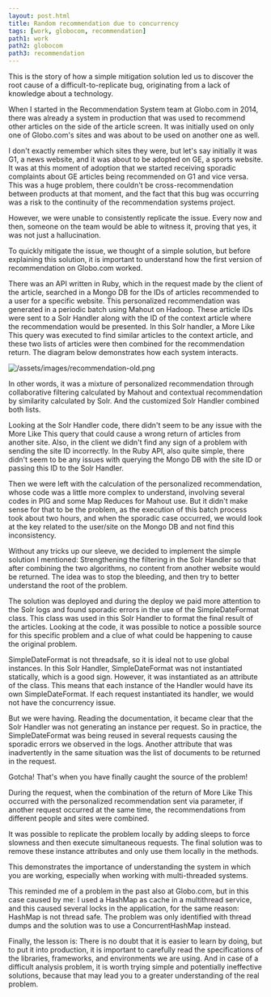 ```yaml
---
layout: post.html
title: Random recommendation due to concurrency
tags: [work, globocom, recommendation]
path1: work
path2: globocom
path3: recommendation
---
```


This is the story of how a simple mitigation solution led us to discover the root cause of a difficult-to-replicate bug, originating from a lack of knowledge about a technology.

When I started in the Recommendation System team at Globo.com in 2014, there was already a system in production that was used to recommend other articles on the side of the article screen. It was initially used on only one of Globo.com's sites and was about to be used on another one as well.

I don't exactly remember which sites they were, but let's say initially it was G1, a news website, and it was about to be adopted on GE, a sports website. It was at this moment of adoption that we started receiving sporadic complaints about GE articles being recommended on G1 and vice versa. This was a huge problem, there couldn't be cross-recommendation between products at that moment, and the fact that this bug was occurring was a risk to the continuity of the recommendation systems project.

However, we were unable to consistently replicate the issue. Every now and then, someone on the team would be able to witness it, proving that yes, it was not just a hallucination.

To quickly mitigate the issue, we thought of a simple solution, but before explaining this solution, it is important to understand how the first version of recommendation on Globo.com worked.

There was an API written in Ruby, which in the request made by the client of the article, searched in a Mongo DB for the IDs of articles recommended to a user for a specific website. This personalized recommendation was generated in a periodic batch using Mahout on Hadoop. These article IDs were sent to a Solr Handler along with the ID of the context article where the recommendation would be presented. In this Solr handler, a More Like This query was executed to find similar articles to the context article, and these two lists of articles were then combined for the recommendation return. The diagram below demonstrates how each system interacts.

![/assets/images/recommendation-old.png](/assets/images/recommendation-old.png)

In other words, it was a mixture of personalized recommendation through collaborative filtering calculated by Mahout and contextual recommendation by similarity calculated by Solr. And the customized Solr Handler combined both lists.

Looking at the Solr Handler code, there didn't seem to be any issue with the More Like This query that could cause a wrong return of articles from another site. Also, in the client we didn't find any sign of a problem with sending the site ID incorrectly. In the Ruby API, also quite simple, there didn't seem to be any issues with querying the Mongo DB with the site ID or passing this ID to the Solr Handler.

Then we were left with the calculation of the personalized recommendation, whose code was a little more complex to understand, involving several codes in PIG and some Map Reduces for Mahout use. But it didn't make sense for that to be the problem, as the execution of this batch process took about two hours, and when the sporadic case occurred, we would look at the key related to the user/site on the Mongo DB and not find this inconsistency.

Without any tricks up our sleeve, we decided to implement the simple solution I mentioned: Strengthening the filtering in the Solr Handler so that after combining the two algorithms, no content from another website would be returned. The idea was to stop the bleeding, and then try to better understand the root of the problem.

The solution was deployed and during the deploy we paid more attention to the Solr logs and found sporadic errors in the use of the SimpleDateFormat class. This class was used in this Solr Handler to format the final result of the articles. Looking at the code, it was possible to notice a possible source for this specific problem and a clue of what could be happening to cause the original problem.

SimpleDateFormat is not threadsafe, so it is ideal not to use global instances. In this Solr Handler, SimpleDateFormat was not instantiated statically, which is a good sign. However, it was instantiated as an attribute of the class. This means that each instance of the Handler would have its own SimpleDateFormat. If each request instantiated its handler, we would not have the concurrency issue.

But we were having. Reading the documentation, it became clear that the Solr Handler was not generating an instance per request. So in practice, the SimpleDateFormat was being reused in several requests causing the sporadic errors we observed in the logs. Another attribute that was inadvertently in the same situation was the list of documents to be returned in the request.

Gotcha! That's when you have finally caught the source of the problem!

During the request, when the combination of the return of More Like This occurred with the personalized recommendation sent via parameter, if another request occurred at the same time, the recommendations from different people and sites were combined.

It was possible to replicate the problem locally by adding sleeps to force slowness and then execute simultaneous requests. The final solution was to remove these instance attributes and only use them locally in the methods.

This demonstrates the importance of understanding the system in which you are working, especially when working with multi-threaded systems.

This reminded me of a problem in the past also at Globo.com, but in this case caused by me: I used a HashMap as cache in a multithread service, and this caused several locks in the application, for the same reason: HashMap is not thread safe. The problem was only identified with thread dumps and the solution was to use a ConcurrentHashMap instead.

Finally, the lesson is: There is no doubt that it is easier to learn by doing, but to put it into production, it is important to carefully read the specifications of the libraries, frameworks, and environments we are using. And in case of a difficult analysis problem, it is worth trying simple and potentially ineffective solutions, because that may lead you to a greater understanding of the real problem.
